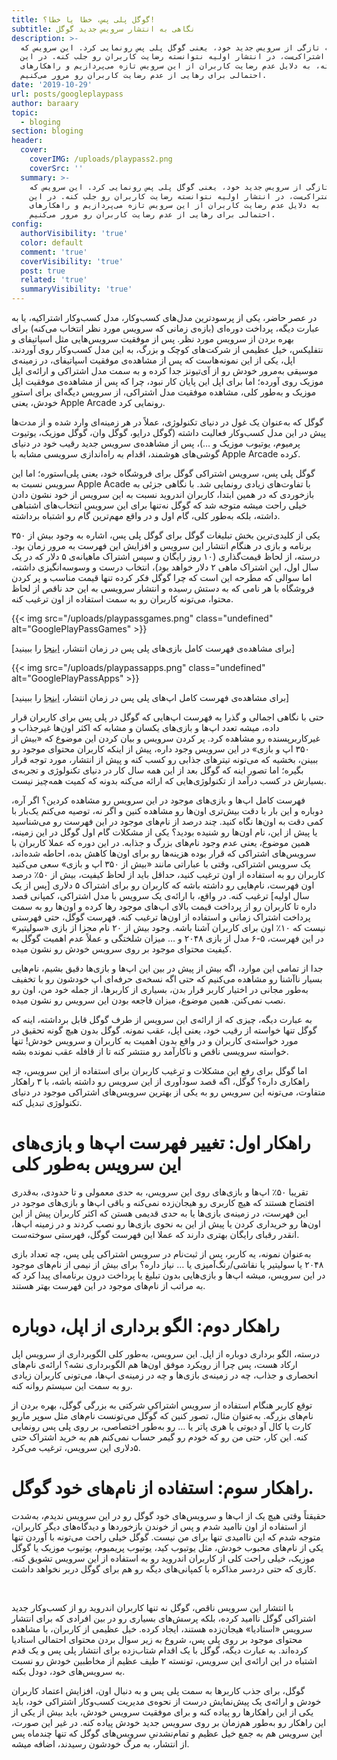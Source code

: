 ```yaml
---
title: گوگل پلی پس، خطا یا خطا؟!
subtitle: نگاهی به انتشار سرویس جدید گوگل
description: >-
  گوگل به تازگی از سرویس جدید خود، یعنی گوگل پلی پس رونمایی کرد. این سرویس که
  سرویسی اشتراکی‌ست، در انتشار اولیه نتوانسته رضایت کاربران رو جلب کنه. در این
  نوشته، به دلایل عدم رضایت کاربران از این سرویس تازه می‌پردازیم و راهکارهای
  احتمالی برای رهایی از عدم رضایت کاربران رو مرور می‌کنیم.
date: '2019-10-29'
url: posts/googleplaypass
author: baraary
topic:
  - bloging
section: bloging
header:
  cover:
    coverIMG: /uploads/playpass2.png
    coverSrc: ''
  summary: >-
    گوگل به تازگی از سرویس جدید خود، یعنی گوگل پلی پس رونمایی کرد. این سرویس که
    سرویسی اشتراکی‌ست، در انتشار اولیه نتوانسته رضایت کاربران رو جلب کنه. در این
    نوشته، به دلایل عدم رضایت کاربران از این سرویس تازه می‌پردازیم و راهکارهای
    احتمالی برای رهایی از عدم رضایت کاربران رو مرور می‌کنیم.
config:
  authorVisibility: 'true'
  color: default
  comment: 'true'
  coverVisibility: 'true'
  post: true
  related: 'true'
  summaryVisibility: 'true'
---
```

در عصر حاضر، یکی از پرسودترین مدل‌های کسب‌وکار، مدل کسب‌وکار اشتراکیه، یا به عبارت دیگه، پرداخت دوره‌ای (بازه‌ی زمانی که سرویس مورد نظر انتخاب می‌کنه) برای بهره بردن از سرویس مورد نظر. پس از موفقیت سرویس‌هایی مثل اسپاتیفای و نتفلیکس، خیل عظیمی از شرکت‌های کوچک و بزرگ، به این مدل کسب‌وکار روی آوردند. اپل، یکی از این نمونه‌هاست که پس از مشاهده‌ی موفقیت اسپاتیفای، در زمینه‌ی موسیقی به‌مرور خودش رو از آی‌تیونز جدا کرده و به سمت مدل اشتراکی و ارائه‌ی اپل موزیک روی آورده؛ اما برای اپل این پایان کار نبود، چرا که پس از مشاهده‌ی موفقیت اپل موزیک و به‌طور کلی، مشاهده موفقیت مدل اشتراکی، از سرویس دیگه‌ای برای استورِ خودش، یعنی Apple Arcade رونمایی کرد.

گوگل که به‌عنوان یک غول در دنیای تکنولوژی، عملاً در هر زمینه‌ای وارد شده و از مدت‌ها پیش در این مدل کسب‌وکار فعالیت داشته (گوگل درایو، گوگل وان، گوگل موزیک، یوتیوت پرمیوم، یوتیوب موزیک و …)، پس از مشاهده‌ی سرویس جدید رقیب خود در دنیای گوشی‌های هوشمند، اقدام به راه‌اندازی سرویسی مشابه با Apple Arcade کرده.

گوگل پلی پس، سرویس اشتراکی گوگل برای فروشگاه خود، یعنی پلی‌استوره؛ اما این سرویس نسبت به Apple Acade با تفاوت‌های زیادی رونمایی شد. با نگاهی جزئی به بازخوردی که در همین ابتدا، کاربران اندروید نسبت به این سرویس از خود نشون دادن خیلی راحت میشه متوجه شد که گوگل نه‌تنها برای این سرویس انتخاب‌های اشتباهی داشته، بلکه به‌طور کلی، گام اول و در واقع مهم‌ترین گام رو اشتباه برداشته. 

یکی از کلیدی‌ترین بخش تبلیغات گوگل برای گوگل پلی پس، اشاره به وجود بیش از ۳۵۰ برنامه و بازی در هنگام انتشار این سرویس و افزایش این فهرست به مرور زمان بود. درسته، از لحاظ قیمت‌گذاری (۱۰ روز رایگان و سپس اشتراک ماهیانه‌ی ۵ دلار که در یک سال اول، این اشتراک ماهی ۲ دلار خواهد بود)، انتخاب درست و وسوسه‌انگیزی داشته، اما سوالی که مطرحه این است که چرا گوگل فکر کرده تنها قیمت مناسب و پر کردن فروشگاه با هر نامی که به دستش رسیده و انتشار سرویسی به این حد ناقص از لحاظ محتوا، می‌تونه کاربران رو به سمت استفاده از اون ترغیب کنه.

{{< img src="/uploads/playpassgames.png" class="undefined" alt="GooglePlayPassGames" >}}

[برای مشاهده‌ی فهرست کامل بازی‌های پلی پس در زمان انتشار، [اینجا](https://imgur.com/a/95cRinw) را ببینید]

{{< img src="/uploads/playpassapps.png" class="undefined" alt="GooglePlayPassApps" >}}

[برای مشاهده‌ی فهرست کامل اپ‌های پلی پس در زمان انتشار، [اینجا](https://imgur.com/a/5z1VdpE) را ببینید]

حتی با نگاهی اجمالی و گذرا به فهرست اپ‌هایی که گوگل در پلی پس برای کاربران قرار داده، میشه تعدد اپ‌ها و بازی‌های یکسان و مشابه که اکثر اون‌ها غیرجذاب و غیرکاربرپسنده رو مشاهده کرد. پر کردن سرویس و بیان کردن این موضوع که «بیش از ۳۵۰ اپ و بازی» در این سرویس وجود داره، پیش از اینکه کاربران محتوای موجود رو ببینن، بخشیه که می‌تونه تیترهای جذابی رو کسب کنه و پیش از انتشار، مورد توجه قرار بگیره؛ اما تصور اینه که گوگل بعد از این همه سال کار در دنیای تکنولوژی و تجربه‌ی بسیارش در کسب درآمد از تکنولوژی‌هایی که ارائه می‌کنه بدونه که کمیت همه‌چیز نیست.

فهرست کامل اپ‌ها و بازی‌های موجود در این سرویس رو مشاهده کردین؟ اگر آره، دوباره و این بار با دقت بیش‌تری اون‌ها رو مشاهده کنین و اگر نه، توصیه می‌کنم یک‌بار با کمی دقت به اون‌ها نگاه کنید. چند درصد از نام‌های موجود در این فهرست رو می‌شناسید یا پیش از این، نام اون‌ها رو شنیده بودید؟ یکی از مشکلات گام اول گوگل در این زمینه، همین موضوع، یعنی عدم وجود نام‌های بزرگ و جذابه. در این دوره که عملا کاربران با سرویس‌های اشتراکی که قرار بوده هزینه‌ها رو برای اون‌ها کاهش بده، احاطه شده‌اند، یک سرویس اشتراکی، وقتی با عباراتی مانند «بیش از ۳۵۰ اپ و بازی» سعی می‌کنید کاربران رو به استفاده از اون ترغیب کنید، حداقل باید از لحاظ کیفیت، بیش از ۵۰٪ درصد اون فهرست، نام‌هایی رو داشته باشه که کاربران رو برای اشتراک ۵ دلاری \[پس از یک سال اولیه] ترغیب کنه. در واقع، با ارائه‌ی یک سرویس با مدل اشتراکی، کمپانی قصد داره تا کاربران رو از پرداخت قیمت‌ بالای اپ‌های موجود رها کرده و اون‌ها رو به سمت پرداخت اشتراک زمانی و استفاده از اون‌ها ترغیب کنه. فهرست گوگل، حتی فهرستی نیست که ۱۰٪ اون برای کاربران آشنا باشه. وجود بیش از ۲۰ نام مجزا از بازی «سولیتیر» در این فهرست، ۵-۶ مدل از بازی ۲۰۴۸ و … میزان شلختگی و عملاً عدم اهمیت گوگل به کیفیت محتوای موجود بر روی سرویس خودش رو نشون میده.

جدا از تمامی این موارد، اگه بیش از پیش در بین این اپ‌ها و بازی‌ها دقیق بشیم، نام‌هایی بسیار نا‌آشنا رو مشاهده می‌کنیم که حتی اگه نسخه‌ی حرفه‌ای اپ خودشون رو با تخفیف به‌طور مجانی در اختیار کاربر قرار بدن، بسیاری از کاربرها، از جمله خود من، اون رو نصب نمی‌کنن. همین موضوع، میزان فاجعه بودن این سرویس رو نشون میده. 

به عبارت دیگه، چیزی که از ارائه‌ی این سرویس از طرف گوگل قابل برداشته، اینه که گوگل تنها خواسته از رقیب خود، یعنی اپل، عقب نمونه. گوگل بدون هیچ گونه تحقیق در مورد خواسته‌ی کاربران و در واقع بدون اهمیت به کاربران و سرویس خودش! تنها خواسته سرویسی ناقص و ناکارآمد رو منتشر کنه تا از قافله عقب نمونده بشه.

اما گوگل برای رفع این مشکلات و ترغیب کاربران برای استفاده از این سرویس، چه راهکاری داره؟ گوگل، اگه قصد سودآوری از این سرویس رو داشته باشه، با ۳ راهکار متفاوت، می‌تونه این سرویس رو به یکی از بهترین سرویس‌های اشتراکی موجود در دنیای تکنولوژی تبدیل کنه.



# راهکار اول: تغییر فهرست اپ‌ها و بازی‌های این سرویس به‌طور کلی

تقریبا ۵۰٪ اپ‌ها و بازی‌های روی این سرویس، به حدی معمولی و تا حدودی، به‌قدری افتضاح هستند که هیچ کاربری رو هیجان‌زده نمی‌کنه و باقی اپ‌ها و بازی‌های موجود در این فهرست، در زمینه‌ی بازی‌ها یا به حدی قدیمی هستن که اکثر کاربران پیش از این اون‌ها رو خریداری کردن یا پیش از این به نحوی بازی‌ها رو نصب کردند و در زمینه‌ اپ‌ها، انقدر رقبای رایگان بهتری دارند که عملا این فهرست گوگل، فهرستی سوخته‌ست.

به‌عنوان نمونه، یه کاربر، پس از ثبت‌نام در سرویس اشتراکی پلی پس، چه تعداد بازی ۲۰۴۸ یا سولیتیر یا نقاشی/رنگ‌آمیزی یا … نیاز داره؟ برای بیش از نیمی از نام‌های موجود در این سرویس، میشه اپ‌ها و بازی‌هایی بدون تبلیغ یا پرداخت درون برنامه‌ای پیدا کرد که به مراتب از نام‌های موجود در این فهرست بهتر هستند.



# راهکار دوم: الگو برداری از اپل، دوباره

درسته، الگو برداری دوباره از اپل. این سرویس، به‌طور کلی الگوبرداری از سرویس اپل ارکاد هست، پس چرا از رویکرد موفق اون‌ها هم الگوبرداری نشه؟ ارائه‌ی نام‌های انحصاری و جذاب، چه در زمینه‌ی بازی‌ها و چه در زمینه‌ی اپ‌ها، می‌تونی کاربران زیادی رو به سمت این سیستم روانه کنه.

توقع کاربر هنگام استفاده از سرویس اشتراکیِ شرکتی به بزرگی گوگل، بهره بردن از نام‌های بزرگه. به‌عنوان مثال، تصور کنین که گوگل می‌تونست نام‌های مثل سوپر ماریو کارت یا کال آو دیوتی یا هری پا‌تر یا … رو به‌طور اختصاصی، بر روی پلی پس رونمایی کنه. این کار، حتی من رو که خودم رو گیمر حساب نمی‌کنم هم به خرید اشتراک حتی ۵دلاری این سرویس، ترغیب می‌کرد.



# راهکار سوم: استفاده از نام‌های خود گوگل.

حقیقتاً وقتی هیچ یک از اپ‌ها و سرویس‌های خود گوگل رو در این سرویس ندیدم، به‌شدت از استفاده از اون ناامید شدم و پس از خوندن بازخوردها و دیدگاه‌های دیگر کاربران، متوجه شدم که این ناامیدی تنها برای من نیست. گوگل خیلی راحت می‌تونه با آوردن تنها یکی از نام‌های محبوب خودش، مثل یوتیوب کید، یوتیوب پریمیوم، یوتیوب موزیک یا گوگل موزیک، خیلی راحت کلی از کاربران اندروید رو به استفاده از این سرویس تشویق کنه. کاری که حتی دردسر مذاکره با کمپانی‌های دیگه رو هم برای گوگل دربر نخواهد داشت.



‌

با انتشار این سرویس ناقص، گوگل نه تنها کاربران اندروید رو از کسب‌و‌کار جدید اشتراکی گوگل ناامید کرده، بلکه پرسش‌های بسیاری رو در بین افرادی که برای انتشار سرویس «استادیا» هیجان‌زده هستند، ایجاد کرده. خیل عظیمی از کاربران، با مشاهده محتوای موجود بر روی پلی پس، شروع به زیر سوال بردن محتوای احتمالی استادیا کرده‌اند. به عبارت دیگه، گوگل با یک اقدام شتاب‌زده برای انتشار پلی پس و یک قدم اشتباه در این ارائه‌ی این سرویس، تونسته ۲ طیف عظیم از مخاطبین خودش رو نسبت به سرویس‌های خود، دودل بکنه. 

گوگل، برای جذب کاربرها به سمت پلی پس و به دنبال اون، افزایش اعتماد کاربران خودش و ارائه‌ی یک پیش‌نمایش درست از نحوه‌ی مدیریت کسب‌و‌کار اشتراکی خود، باید یکی از این راهکارها رو پیاده کنه و برای موفقیت سرویس خودش، باید بیش از یکی از این راهکار رو به‌طور هم‌زمان بر روی سرویس جدید خودش پیاده کنه. در غیر این صورت، این سرویس هم به جمع خیل عظیم و تمام‌نشدنیِ سرویس‌های گوگل که تنها چندماه پس از انتشار، به مرگ خودشون رسیدند، اضافه میشه.

